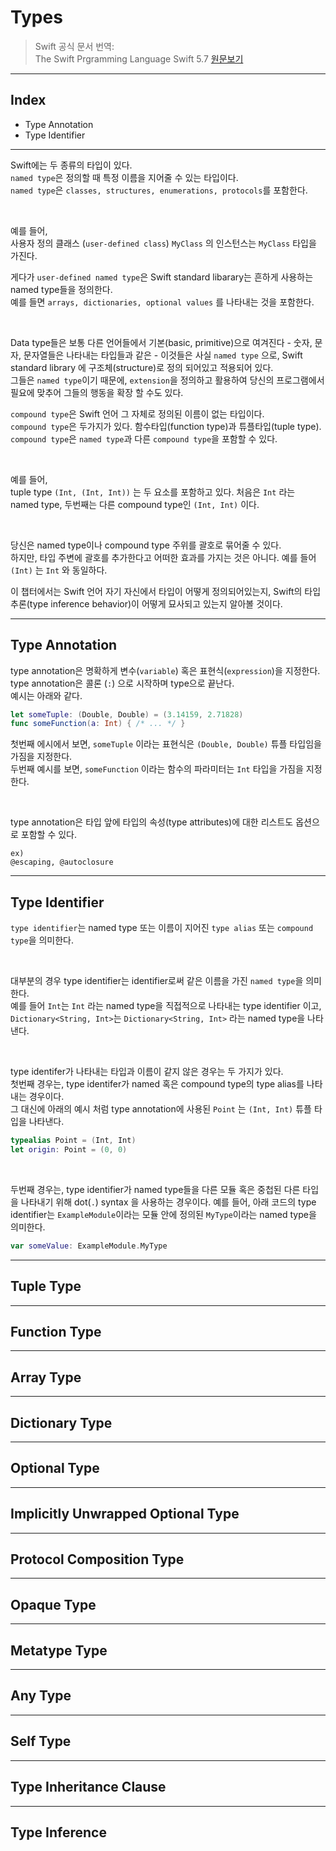 # Types

> Swift 공식 문서 번역:   
> The Swift Prgramming Language Swift 5.7 [원문보기](https://docs.swift.org/swift-book/ReferenceManual/Types.html)

---

## Index
- Type Annotation
- Type Identifier

---

Swift에는 두 종류의 타입이 있다.  
`named type`은 정의할 때 특정 이름을 지어줄 수 있는 타입이다.  
`named type`은 `classes, structures, enumerations, protocols`를 포함한다.

</br>

예를 들어,  
사용자 정의 클래스 (`user-defined class`) `MyClass` 의 인스턴스는 `MyClass` 타입을 가진다.

게다가 `user-defined named type`은 Swift standard libarary는 흔하게 사용하는 named type들을 정의한다.  
예를 들면 `arrays, dictionaries, optional values` 를 나타내는 것을 포함한다.

</br>

Data type들은 보통 다른 언어들에서 기본(basic, primitive)으로 여겨진다 - 숫자, 문자, 문자열들은 나타내는 타입들과 같은 - 이것들은 사실 `named type` 으로, Swift standard library 에 구조체(structure)로 정의 되어있고 적용되어 있다.   
그들은 `named type`이기 때문에, `extension`을 정의하고 활용하여 당신의 프로그램에서 필요에 맞추어 그들의 행동을 확장 할 수도 있다.

`compound type`은 Swift 언어 그 자체로 정의된 이름이 없는 타입이다.  
`compound type`은 두가지가 있다. 함수타입(function type)과 튜플타입(tuple type).  
`compound type`은 `named type`과 다른 `compound type`을 포함할 수 있다.

</br>

예를 들어,  
tuple type `(Int, (Int, Int))` 는 두 요소를 포함하고 있다.
처음은 `Int` 라는 named type, 두번째는 다른 compound type인 `(Int, Int)` 이다.

</br>

당신은 named type이나 compound type 주위를 괄호로 묶어줄 수 있다.  
하지만, 타입 주변에 괄호를 추가한다고 어떠한 효과를 가지는 것은 아니다.
예를 들어 `(Int)` 는 `Int` 와 동일하다.

이 챕터에서는 Swift 언어 자기 자신에서 타입이 어떻게 정의되어있는지, Swift의 타입추론(type inference behavior)이 어떻게 묘사되고 있는지 알아볼 것이다.


---

## Type Annotation

type annotation은 명확하게 변수(`variable`) 혹은 표현식(`expression`)을 지정한다.  
type annotation은 콜론 (`:`) 으로 시작하며 type으로 끝난다.  
예시는 아래와 같다.

```swift
let someTuple: (Double, Double) = (3.14159, 2.71828)
func someFunction(a: Int) { /* ... */ }
``` 

첫번째 에시에서 보면, `someTuple` 이라는 표현식은 `(Double, Double)` 튜플 타입임을 가짐을 지정한다.  
두번째 예시를 보면, `someFunction` 이라는 함수의 파라미터는 `Int` 타입을 가짐을 지정한다.

</br>

type annotation은 타입 앞에 타입의 속성(type attributes)에 대한 리스트도 옵션으로 포함할 수 있다.  
```
ex) 
@escaping, @autoclosure
```
---

## Type Identifier
`type identifier`는 named type 또는 이름이 지어진 `type alias` 또는 `compound type`을 의미한다.  

</br>

대부분의 경우 type identifier는 identifier로써 같은 이름을 가진 `named type`을 의미한다.  
예를 들어 `Int`는 `Int` 라는 named type을 직접적으로 나타내는 type identifier 이고, `Dictionary<String, Int>`는 `Dictionary<String, Int>` 라는 named type을 나타낸다.

</br>

type identifer가 나타내는 타입과 이름이 같지 않은 경우는 두 가지가 있다.  
첫번째 경우는, type identifer가 named 혹은 compound type의 type alias를 나타내는 경우이다.  
그 대신에 아래의 예시 처럼 type annotation에 사용된 `Point` 는 `(Int, Int)` 튜플 타입을 나타낸다.

```swift
typealias Point = (Int, Int)
let origin: Point = (0, 0)
```

</br>

두번째 경우는, type identifier가 named type들을 다른 모듈 혹은 중첩된 다른 타입을 나타내기 위해 dot(`.`) syntax 을 사용하는 경우이다.
예를 들어, 아래 코드의 type identifier는 `ExampleModule`이라는 모듈 안에 정의된 `MyType`이라는 named type을 의미한다.
```swift
var someValue: ExampleModule.MyType
```

---

## Tuple Type


---

## Function Type


---

## Array Type


---

## Dictionary Type


---

## Optional Type


---

## Implicitly Unwrapped Optional Type


---

## Protocol Composition Type


---

## Opaque Type


---

## Metatype Type


---

## Any Type


---

## Self Type


---

## Type Inheritance Clause


---

## Type Inference
